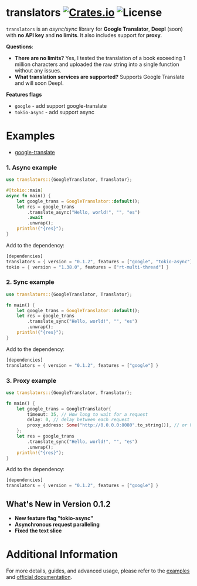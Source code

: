 [crates-badge]: https://img.shields.io/crates/v/translators
[crates-url]: https://crates.io/crates/translators
[license-badge]: https://img.shields.io/github/license/charl1e7/rust-translators?style=flat&color=%230096FF


# translators [![Crates.io][crates-badge]][crates-url] ![License][license-badge]

`translators` is an *async/sync* library for **Google Translator**, **Deepl** (soon) with **no API key** and **no limits**. It also includes support for **proxy**.

**Questions**:
* **There are no limits?**  Yes, I tested the translation of a book exceeding 1 million characters and uploaded the raw string into a single function without any issues.
* **What translation services are supported?** Supports Google Translate and will soon Deepl.

**Features flags**
* `google` - add support google-translate
* `tokio-async` - add support async

# Examples
* [google-translate](https://github.com/charl1e7/rust-translators/tree/main/examples/google)
### 1. Async example
```rust
use translators::{GoogleTranslator, Translator};

#[tokio::main]
async fn main() {
    let google_trans = GoogleTranslator::default();
    let res = google_trans
        .translate_async("Hello, world!", "", "es")
        .await
        .unwrap();
    println!("{res}");
}
```

Add to the dependency:
```rust
[dependencies]
translators = { version = "0.1.2", features = ["google", "tokio-async"] }
tokio = { version = "1.38.0", features = ["rt-multi-thread"] }
```

### 2. Sync example
```rust
use translators::{GoogleTranslator, Translator};

fn main() {
    let google_trans = GoogleTranslator::default();
    let res = google_trans
        .translate_sync("Hello, world!", "", "es")
        .unwrap();
    println!("{res}");
}
```

Add to the dependency:
```rust
[dependencies]
translators = { version = "0.1.2", features = ["google"] }
```

### 3. Proxy example
```rust
use translators::{GoogleTranslator, Translator};

fn main() {
    let google_trans = GoogleTranslator{
        timeout: 35, // How long to wait for a request
        delay: 0, // delay between each request
        proxy_address: Some("http://0.0.0.0:8080".to_string()), // or https or socks4 or socks5
    };
    let res = google_trans
        .translate_sync("Hello, world!", "", "es")
        .unwrap();
    println!("{res}");
}
```

Add to the dependency:
```rust
[dependencies]
translators = { version = "0.1.2", features = ["google"] }
```

## What's New in Version 0.1.2

- **New feature flag "tokio-async"**
- **Asynchronous request paralleling**
- **Fixed the text slice**

# Additional Information

For more details, guides, and advanced usage, please refer to the [examples](https://github.com/charl1e7/rust-translators/tree/main/examples) and [official documentation](https://crates.io/crates/translators).


